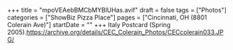 +++
title = "mpoVEAebBMCbMYBlUHas.avif"
draft = false
tags = ["Photos"]
categories = ["ShowBiz Pizza Place"]
pages = ["Cincinnati, OH (8801 Colerain Ave)"]
startDate = ""
+++
Italy Postcard (Spring 2005).https://archive.org/details/CEC_Colerain_Photos/CECcolerain033.JPG/
